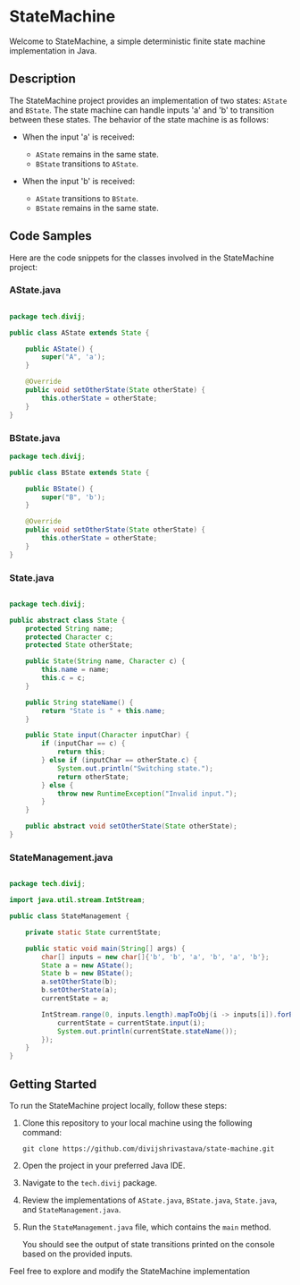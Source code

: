 <h1>StateMachine</h1>
<p>Welcome to StateMachine, a simple deterministic finite state machine implementation in Java.</p>
<h2>Description</h2>
<p>The StateMachine project provides an implementation of two states: <code>AState</code> and <code>BState</code>. The state machine can handle inputs 'a' and 'b' to transition between these states. The behavior of the state machine is as follows:</p>
<ul>
   <li>
      <p>When the input 'a' is received:</p>
      <ul>
         <li><code>AState</code> remains in the same state.</li>
         <li><code>BState</code> transitions to <code>AState</code>.</li>
      </ul>
   </li>
   <li>
      <p>When the input 'b' is received:</p>
      <ul>
         <li><code>AState</code> transitions to <code>BState</code>.</li>
         <li><code>BState</code> remains in the same state.</li>
      </ul>
   </li>
</ul>
<h2>Code Samples</h2>
<p>Here are the code snippets for the classes involved in the StateMachine project:</p>
<h3>AState.java</h3>

```java

package tech.divij;

public class AState extends State {

    public AState() {
        super("A", 'a');
    }

    @Override
    public void setOtherState(State otherState) {
        this.otherState = otherState;
    }
}

```

<h3>BState.java</h3>

```java
package tech.divij;

public class BState extends State {

    public BState() {
        super("B", 'b');
    }

    @Override
    public void setOtherState(State otherState) {
        this.otherState = otherState;
    }
}

```

<h3>State.java</h3>

```java

package tech.divij;

public abstract class State {
    protected String name;
    protected Character c;
    protected State otherState;

    public State(String name, Character c) {
        this.name = name;
        this.c = c;
    }

    public String stateName() {
        return "State is " + this.name;
    }

    public State input(Character inputChar) {
        if (inputChar == c) {
            return this;
        } else if (inputChar == otherState.c) {
            System.out.println("Switching state.");
            return otherState;
        } else {
            throw new RuntimeException("Invalid input.");
        }
    }

    public abstract void setOtherState(State otherState);
}

```

<h3>StateManagement.java</h3>

```java

package tech.divij;

import java.util.stream.IntStream;

public class StateManagement {

    private static State currentState;

    public static void main(String[] args) {
        char[] inputs = new char[]{'b', 'b', 'a', 'b', 'a', 'b'};
        State a = new AState();
        State b = new BState();
        a.setOtherState(b);
        b.setOtherState(a);
        currentState = a;

        IntStream.range(0, inputs.length).mapToObj(i -> inputs[i]).forEach(i -> {
            currentState = currentState.input(i);
            System.out.println(currentState.stateName());
        });
    }
}

```

<h2>Getting Started</h2>
<p>To run the StateMachine project locally, follow these steps:</p>
<ol>
   <li>
      <p>Clone this repository to your local machine using the following command:</p>
      <pre><div class="bg-black rounded-md mb-4"><div class="p-4 overflow-y-auto"><code class="!whitespace-pre hljs language-bash">git <span class="hljs-built_in">clone</span> https://github.com/divijshrivastava/state-machine.git
</code></div></div></pre>
   </li>
   <li>
      <p>Open the project in your preferred Java IDE.</p>
   </li>
   <li>
      <p>Navigate to the <code>tech.divij</code> package.</p>
   </li>
   <li>
      <p>Review the implementations of <code>AState.java</code>, <code>BState.java</code>, <code>State.java</code>, and <code>StateManagement.java</code>.</p>
   </li>
   <li>
      <p>Run the <code>StateManagement.java</code> file, which contains the <code>main</code> method.</p>
      <p>You should see the output of state transitions printed on the console based on the provided inputs.</p>
   </li>
</ol>
<p>Feel free to explore and modify the StateMachine implementation</p>
</div>
